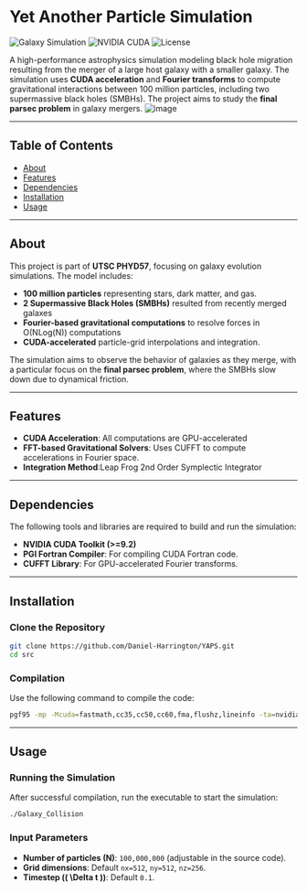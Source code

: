 # Yet Another Particle Simulation

![Galaxy Simulation](https://img.shields.io/badge/Simulation-Galaxy%20Collision-blue)
![NVIDIA CUDA](https://img.shields.io/badge/CUDA-NVIDIA-green)
![License](https://img.shields.io/badge/License-MIT-lightgrey)

A high-performance astrophysics simulation modeling black hole migration resulting from the merger of a large host galaxy with a smaller galaxy. The simulation uses **CUDA acceleration** and **Fourier transforms** to compute gravitational interactions between 100 million particles, including two supermassive black holes (SMBHs). The project aims to study the **final parsec problem** in galaxy mergers.
![image](https://github.com/user-attachments/assets/3a63f4ab-933a-400b-90b7-d1e36aa5384c)

---

## Table of Contents
- [About](#about)
- [Features](#features)
- [Dependencies](#dependencies)
- [Installation](#installation)
- [Usage](#usage)

---

## About

This project is part of **UTSC PHYD57**, focusing on galaxy evolution simulations. The model includes:

- **100 million particles** representing stars, dark matter, and gas.
- **2 Supermassive Black Holes (SMBHs)** resulted from recently merged galaxes
- **Fourier-based gravitational computations** to resolve forces in O(NLog(N)) computations
- **CUDA-accelerated** particle-grid interpolations and integration.

The simulation aims to observe the behavior of galaxies as they merge, with a particular focus on the **final parsec problem**, where the SMBHs slow down due to dynamical friction.

---

## Features

- **CUDA Acceleration**: All computations are GPU-accelerated
- **FFT-based Gravitational Solvers**: Uses CUFFT to compute accelerations in Fourier space.
- **Integration Method**:Leap Frog 2nd Order Symplectic Integrator
---

## Dependencies

The following tools and libraries are required to build and run the simulation:

- **NVIDIA CUDA Toolkit (>=9.2)**
- **PGI Fortran Compiler**: For compiling CUDA Fortran code.
- **CUFFT Library**: For GPU-accelerated Fourier transforms.

---

## Installation

### Clone the Repository

```bash
git clone https://github.com/Daniel-Harrington/YAPS.git
cd src
```

### Compilation

Use the following command to compile the code:

```bash
pgf95 -mp -Mcuda=fastmath,cc35,cc50,cc60,fma,flushz,lineinfo -ta=nvidia -tp=haswell -O2 -fast -Minfo=all -mcmodel=medium Galaxy_Collison.f95 -o Galaxy_Collision -L/usr/local/cuda-9.2/lib64 -lcufft -lcupti
```

---

## Usage

### Running the Simulation

After successful compilation, run the executable to start the simulation:

```bash
./Galaxy_Collision
```

### Input Parameters

- **Number of particles (N)**: `100,000,000` (adjustable in the source code).
- **Grid dimensions**: Default `nx=512`, `ny=512`, `nz=256`.
- **Timestep (\( \Delta t \))**: Default `0.1`.

